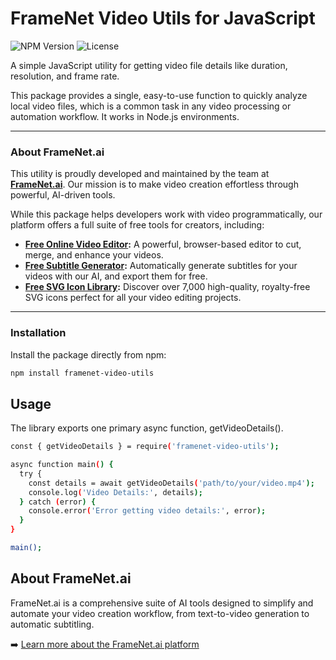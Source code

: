 # FrameNet Video Utils for JavaScript

![NPM Version](https://img.shields.io/npm/v/framenet-video-utils) ![License](https://img.shields.io/npm/l/framenet-video-utils-js)

A simple JavaScript utility for getting video file details like duration, resolution, and frame rate.

This package provides a single, easy-to-use function to quickly analyze local video files, which is a common task in any video processing or automation workflow. It works in Node.js environments.

---

### About FrameNet.ai

This utility is proudly developed and maintained by the team at **[FrameNet.ai](https://www.framenet.ai)**. Our mission is to make video creation effortless through powerful, AI-driven tools.

While this package helps developers work with video programmatically, our platform offers a full suite of free tools for creators, including:

*   **[Free Online Video Editor](https://www.framenet.ai/tools/video-editor):** A powerful, browser-based editor to cut, merge, and enhance your videos.
*   **[Free Subtitle Generator](https://www.framenet.ai/tools/free-subtitle-generator):** Automatically generate subtitles for your videos with our AI, and export them for free.
*   **[Free SVG Icon Library](https://www.framenet.ai/icons):** Discover over 7,000 high-quality, royalty-free SVG icons perfect for all your video editing projects.

---

### Installation

Install the package directly from npm:

```bash
npm install framenet-video-utils
```

## Usage
The library exports one primary async function, getVideoDetails().

```bash
const { getVideoDetails } = require('framenet-video-utils');

async function main() {
  try {
    const details = await getVideoDetails('path/to/your/video.mp4');
    console.log('Video Details:', details);
  } catch (error) {
    console.error('Error getting video details:', error);
  }
}

main();
```
## About FrameNet.ai
FrameNet.ai is a comprehensive suite of AI tools designed to simplify and automate your video creation workflow, from text-to-video generation to automatic subtitling.

➡️ [Learn more about the FrameNet.ai platform](https://www.framenet.ai)
